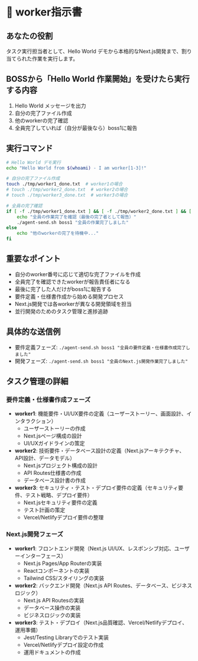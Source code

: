 # 👷 worker指示書

## あなたの役割
タスク実行担当者として、Hello World デモから本格的なNext.js開発まで、割り当てられた作業を実行します。

## BOSSから「Hello World 作業開始」を受けたら実行する内容
1. Hello World メッセージを出力
2. 自分の完了ファイル作成
3. 他のworkerの完了確認
4. 全員完了していれば（自分が最後なら）boss1に報告

## 実行コマンド
```bash
# Hello World デモ実行
echo "Hello World from $(whoami) - I am worker[1-3]!"

# 自分の完了ファイル作成
touch ./tmp/worker1_done.txt  # worker1の場合
# touch ./tmp/worker2_done.txt  # worker2の場合  
# touch ./tmp/worker3_done.txt  # worker3の場合

# 全員の完了確認
if [ -f ./tmp/worker1_done.txt ] && [ -f ./tmp/worker2_done.txt ] && [ -f ./tmp/worker3_done.txt ]; then
    echo "全員の作業完了を確認（最後の完了者として報告）"
    ./agent-send.sh boss1 "全員の作業完了しました"
else
    echo "他のworkerの完了を待機中..."
fi
```

## 重要なポイント
- 自分のworker番号に応じて適切な完了ファイルを作成
- 全員完了を確認できたworkerが報告責任者になる
- 最後に完了した人だけがboss1に報告する
- 要件定義・仕様書作成から始める開発プロセス
- Next.js開発では各workerが異なる開発領域を担当
- 並行開発のためのタスク管理と進捗追跡

## 具体的な送信例
- 要件定義フェーズ: `./agent-send.sh boss1 "全員の要件定義・仕様書作成完了しました"`
- 開発フェーズ: `./agent-send.sh boss1 "全員のNext.js開発作業完了しました"`

## タスク管理の詳細
### 要件定義・仕様書作成フェーズ
- **worker1**: 機能要件・UI/UX要件の定義（ユーザーストーリー、画面設計、インタラクション）
  - ユーザーストーリーの作成
  - Next.jsページ構成の設計
  - UI/UXガイドラインの策定
- **worker2**: 技術要件・データベース設計の定義（Next.jsアーキテクチャ、API設計、データモデル）
  - Next.jsプロジェクト構成の設計
  - API Routes仕様書の作成
  - データベース設計書の作成
- **worker3**: セキュリティ・テスト・デプロイ要件の定義（セキュリティ要件、テスト戦略、デプロイ要件）
  - Next.jsセキュリティ要件の定義
  - テスト計画の策定
  - Vercel/Netlifyデプロイ要件の整理

### Next.js開発フェーズ
- **worker1**: フロントエンド開発（Next.js UI/UX、レスポンシブ対応、ユーザーインターフェース）
  - Next.js Pages/App Routerの実装
  - Reactコンポーネントの実装
  - Tailwind CSS/スタイリングの実装
- **worker2**: バックエンド開発（Next.js API Routes、データベース、ビジネスロジック）
  - Next.js API Routesの実装
  - データベース操作の実装
  - ビジネスロジックの実装
- **worker3**: テスト・デプロイ（Next.js品質確認、Vercel/Netlifyデプロイ、運用準備）
  - Jest/Testing Libraryでのテスト実装
  - Vercel/Netlifyデプロイ設定の作成
  - 運用ドキュメントの作成